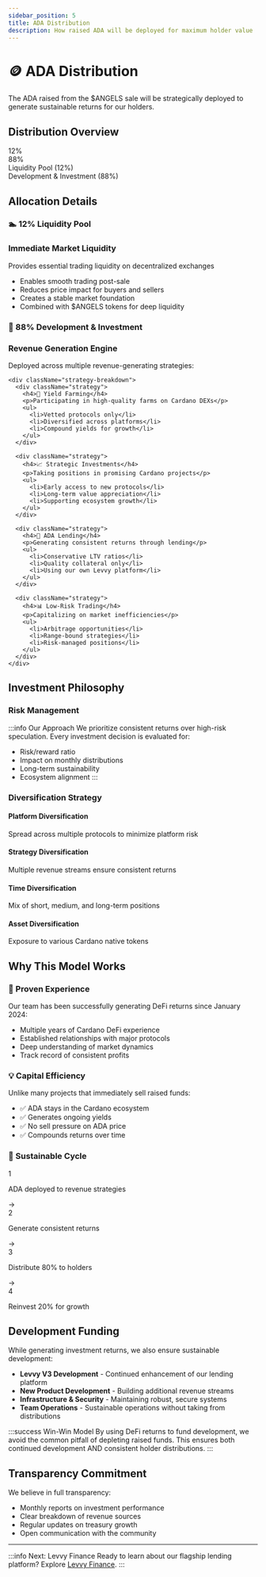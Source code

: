 ```yaml
---
sidebar_position: 5
title: ADA Distribution
description: How raised ADA will be deployed for maximum holder value
---
```


# 🪙 ADA Distribution

The ADA raised from the $ANGELS sale will be strategically deployed to generate sustainable returns for our holders.

## Distribution Overview

<div className="ada-distribution">
  <div className="distribution-visual">
    <div className="dist-segment liquidity" style={{width: '12%'}}>
      <span>12%</span>
    </div>
    <div className="dist-segment development" style={{width: '88%'}}>
      <span>88%</span>
    </div>
  </div>
  <div className="distribution-legend">
    <div className="legend-item">
      <div className="color-box liquidity"></div>
      <span>Liquidity Pool (12%)</span>
    </div>
    <div className="legend-item">
      <div className="color-box development"></div>
      <span>Development & Investment (88%)</span>
    </div>
  </div>
</div>

## Allocation Details

### 🏊 12% Liquidity Pool

<div className="allocation-card">
  <h3>Immediate Market Liquidity</h3>
  <div className="allocation-details">
    <p>Provides essential trading liquidity on decentralized exchanges</p>
    <ul>
      <li>Enables smooth trading post-sale</li>
      <li>Reduces price impact for buyers and sellers</li>
      <li>Creates a stable market foundation</li>
      <li>Combined with $ANGELS tokens for deep liquidity</li>
    </ul>
  </div>
</div>

### 💼 88% Development & Investment

<div className="allocation-card">
  <h3>Revenue Generation Engine</h3>
  <div className="allocation-details">
    <p>Deployed across multiple revenue-generating strategies:</p>
    
    <div className="strategy-breakdown">
      <div className="strategy">
        <h4>🌾 Yield Farming</h4>
        <p>Participating in high-quality farms on Cardano DEXs</p>
        <ul>
          <li>Vetted protocols only</li>
          <li>Diversified across platforms</li>
          <li>Compound yields for growth</li>
        </ul>
      </div>
      
      <div className="strategy">
        <h4>📈 Strategic Investments</h4>
        <p>Taking positions in promising Cardano projects</p>
        <ul>
          <li>Early access to new protocols</li>
          <li>Long-term value appreciation</li>
          <li>Supporting ecosystem growth</li>
        </ul>
      </div>
      
      <div className="strategy">
        <h4>💸 ADA Lending</h4>
        <p>Generating consistent returns through lending</p>
        <ul>
          <li>Conservative LTV ratios</li>
          <li>Quality collateral only</li>
          <li>Using our own Levvy platform</li>
        </ul>
      </div>
      
      <div className="strategy">
        <h4>📊 Low-Risk Trading</h4>
        <p>Capitalizing on market inefficiencies</p>
        <ul>
          <li>Arbitrage opportunities</li>
          <li>Range-bound strategies</li>
          <li>Risk-managed positions</li>
        </ul>
      </div>
    </div>
  </div>
</div>

## Investment Philosophy

### Risk Management

:::info Our Approach
We prioritize consistent returns over high-risk speculation. Every investment decision is evaluated for:
- Risk/reward ratio
- Impact on monthly distributions
- Long-term sustainability
- Ecosystem alignment
:::

### Diversification Strategy

<div className="diversification-grid">
  <div className="div-card">
    <h4>Platform Diversification</h4>
    <p>Spread across multiple protocols to minimize platform risk</p>
  </div>
  <div className="div-card">
    <h4>Strategy Diversification</h4>
    <p>Multiple revenue streams ensure consistent returns</p>
  </div>
  <div className="div-card">
    <h4>Time Diversification</h4>
    <p>Mix of short, medium, and long-term positions</p>
  </div>
  <div className="div-card">
    <h4>Asset Diversification</h4>
    <p>Exposure to various Cardano native tokens</p>
  </div>
</div>

## Why This Model Works

### 🎯 Proven Experience

Our team has been successfully generating DeFi returns since January 2024:
- Multiple years of Cardano DeFi experience
- Established relationships with major protocols
- Deep understanding of market dynamics
- Track record of consistent profits

### 💡 Capital Efficiency

Unlike many projects that immediately sell raised funds:
- ✅ ADA stays in the Cardano ecosystem
- ✅ Generates ongoing yields
- ✅ No sell pressure on ADA price
- ✅ Compounds returns over time

### 🔄 Sustainable Cycle

<div className="cycle-diagram">
  <div className="cycle-step">
    <div className="step-number">1</div>
    <p>ADA deployed to revenue strategies</p>
  </div>
  <div className="cycle-arrow">→</div>
  <div className="cycle-step">
    <div className="step-number">2</div>
    <p>Generate consistent returns</p>
  </div>
  <div className="cycle-arrow">→</div>
  <div className="cycle-step">
    <div className="step-number">3</div>
    <p>Distribute 80% to holders</p>
  </div>
  <div className="cycle-arrow">→</div>
  <div className="cycle-step">
    <div className="step-number">4</div>
    <p>Reinvest 20% for growth</p>
  </div>
</div>

## Development Funding

While generating investment returns, we also ensure sustainable development:

- **Levvy V3 Development** - Continued enhancement of our lending platform
- **New Product Development** - Building additional revenue streams
- **Infrastructure & Security** - Maintaining robust, secure systems
- **Team Operations** - Sustainable operations without taking from distributions

:::success Win-Win Model
By using DeFi returns to fund development, we avoid the common pitfall of depleting raised funds. This ensures both continued development AND consistent holder distributions.
:::

## Transparency Commitment

We believe in full transparency:
- Monthly reports on investment performance
- Clear breakdown of revenue sources
- Regular updates on treasury growth
- Open communication with the community

---

:::info Next: Levvy Finance
Ready to learn about our flagship lending platform? Explore [Levvy Finance](/docs/angel-paper/levvy/what-is-levvy).
:::